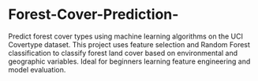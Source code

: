 # Forest-Cover-Prediction-
Predict forest cover types using machine learning algorithms on the UCI Covertype dataset. This project uses feature selection and Random Forest classification to classify forest land cover based on environmental and geographic variables. Ideal for beginners learning feature engineering and model evaluation.
